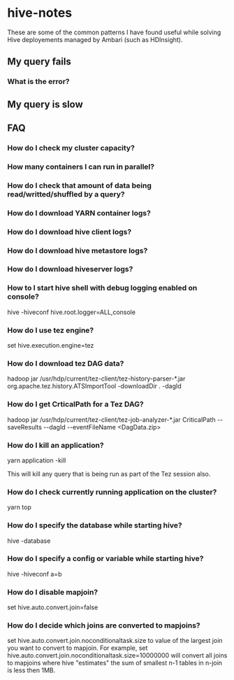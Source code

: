 # hive-notes

These are some of the common patterns I have found useful while solving Hive deployements managed by Ambari (such as HDInsight).

## My query fails

### What is the error?

### 

## My query is slow


## FAQ

### How do I check my cluster capacity?

### How many containers I can run in parallel?

### How do I check that amount of data being read/writted/shuffled by a query?

### How do I download YARN container logs?

### How do I download hive client logs?

### How do I download hive metastore logs?

### How do I download hiveserver logs?

### How to I start hive shell with debug logging enabled on console?
hive -hiveconf hive.root.logger=ALL,console

### How do I use tez engine?
set hive.execution.engine=tez

### How do I download tez DAG data?
hadoop jar /usr/hdp/current/tez-client/tez-history-parser-*.jar org.apache.tez.history.ATSImportTool -downloadDir . -dagId <DagId>

### How do I get CrticalPath for a Tez DAG?
hadoop jar /usr/hdp/current/tez-client/tez-job-analyzer-*.jar CriticalPath --saveResults --dagId <DagId> --eventFileName <DagData.zip>

### How do I kill an application?
yarn application -kill <ApIpd>

This will kill any query that is being run as part of the Tez session also.

### How do I check currently running application on the cluster?
yarn top

### How do I specify the database while starting hive?
hive -database <databaseName>

### How do I specify a config or variable while starting hive?
hive -hiveconf a=b

### How do I disable mapjoin?
set hive.auto.convert.join=false

### How do I decide which joins are converted to mapjoins?
set hive.auto.convert.join.noconditionaltask.size to value of the largest join you want to convert to mapjoin. For example, set hive.auto.convert.join.noconditionaltask.size=10000000 will convert all joins to mapjoins where hive "estimates" the sum of smallest n-1 tables in n-join is less then 1MB.
